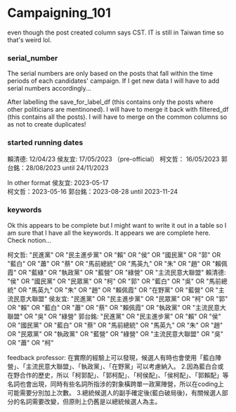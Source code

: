 # Campaigning_101

even though the post created column says CST. IT is still in Taiwan time so that's weird lol.

### serial_number
The serial numbers are only based on the posts that fall within the time periods of each candidates' campaign.
If I get new data I will have to add serial numbers accordingly...

After labelling the save_for_label_df (this contains only the posts where other politicians are mentinoned). I will have to merge it back with filtered_df (this contains all the posts). I will have to merge on the common columns so as not to create duplicates!

###

### started running dates 
賴清德: 12/04/23
侯友宜: 17/05/2023 （pre-official）
柯文哲： 16/05/2023
郭台銘：28/08/2023 until 24/11/2023

In other format
侯友宜: 2023-05-17         
柯文哲：2023-05-16 
郭台銘：2023-08-28  until 2023-11-24 

### keywords
Ok this appears to be complete but I might want to write it out in a table so I am sure that I have all the keywords. It appears we are 
complete here. Check notion...

柯文哲:	    "民進黨" OR "民主進步黨" OR "賴" OR "侯" OR "國民黨" OR "郭" OR "藍白" OR "蕭" OR "蔡" OR "馬前總統" OR "馬英九" OR "朱" OR "趙" OR "賴佩霞" OR "藍綠" OR "執政黨" OR "藍營" OR "綠營" OR "主流民意大聯盟"
賴清德:		"侯" OR "國民黨" OR "民眾黨" OR "柯" OR "郭" OR "藍白" OR "吳"  OR "馬前總統" OR "馬英九" OR "朱" OR "趙" OR "賴佩霞" OR "在野黨" OR "藍營" OR "主流民意大聯盟"
侯友宜:		"民進黨" OR "民主進步黨" OR "民眾黨" OR "柯" OR "郭" OR "賴" OR "藍白" OR "蕭" OR "蔡" OR "賴佩霞" OR "執政黨" OR "主流民意大聯盟" OR "吳" OR "綠營"
郭台銘:		"民進黨" OR "民主進步黨" OR "賴" OR "侯" OR "國民黨" OR "藍白" OR "蔡"  OR "馬前總統" OR "馬英九" OR "朱" OR "趙" OR "民眾黨" OR "執政黨" OR "藍營" OR "綠營" OR "主流民意大聯盟" OR "吳" OR "蕭" OR "柯"

feedback professor: 在實際的經驗上可以發現，候選人有時也會使用「藍白陣營」、「主流民意大聯盟」、「執政黨」、「在野黨」可以考慮納入。
2.因為藍白合或在野合作的歷史，所以「柯郭配」、「郭柯配」、「柯侯配」、「侯柯配」、「郭賴配」等名詞也會出現，同時有些名詞所指涉的對象橫跨單一政黨陣營，所以在coding上可能需要分別加上次數。
3.總統候選人的副手確定後(藍白破局後)，有關候選人部分的名詞需要改變，但原則上仍舊是以總統候選人為主。



